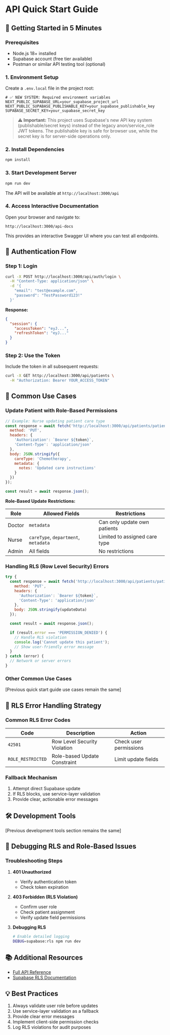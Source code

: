 # API Quick Start Guide

## 🚀 Getting Started in 5 Minutes

### Prerequisites

- Node.js 18+ installed
- Supabase account (free tier available)
- Postman or similar API testing tool (optional)

### 1. Environment Setup

Create a `.env.local` file in the project root:

```env
# ✅ NEW SYSTEM: Required environment variables
NEXT_PUBLIC_SUPABASE_URL=your_supabase_project_url
NEXT_PUBLIC_SUPABASE_PUBLISHABLE_KEY=your_supabase_publishable_key
SUPABASE_SECRET_KEY=your_supabase_secret_key
```

> **⚠️ Important:** This project uses Supabase's new API key system (publishable/secret keys) instead of the legacy anon/service_role JWT tokens. The publishable key is safe for browser use, while the secret key is for server-side operations only.

### 2. Install Dependencies

```bash
npm install
```

### 3. Start Development Server

```bash
npm run dev
```

The API will be available at `http://localhost:3000/api`

### 4. Access Interactive Documentation

Open your browser and navigate to:
```
http://localhost:3000/api-docs
```

This provides an interactive Swagger UI where you can test all endpoints.

## 🔑 Authentication Flow

### Step 1: Login

```bash
curl -X POST http://localhost:3000/api/auth/login \
  -H "Content-Type: application/json" \
  -d '{
    "email": "test@example.com",
    "password": "TestPassword123!"
  }'
```

**Response:**
```json
{
  "session": {
    "accessToken": "eyJ...",
    "refreshToken": "eyJ..."
  }
}
```

### Step 2: Use the Token

Include the token in all subsequent requests:

```bash
curl -X GET http://localhost:3000/api/patients \
  -H "Authorization: Bearer YOUR_ACCESS_TOKEN"
```

## 📝 Common Use Cases

### Update Patient with Role-Based Permissions

```javascript
// Example: Nurse updating patient care type
const response = await fetch('http://localhost:3000/api/patients/patient-uuid/update', {
  method: 'PUT',
  headers: {
    'Authorization': `Bearer ${token}`,
    'Content-Type': 'application/json'
  },
  body: JSON.stringify({
    careType: 'Chemotherapy',
    metadata: {
      notes: 'Updated care instructions'
    }
  })
});

const result = await response.json();
```

**Role-Based Update Restrictions:**

| Role | Allowed Fields | Restrictions |
|------|----------------|--------------|
| Doctor | `metadata` | Can only update own patients |
| Nurse | `careType`, `department`, `metadata` | Limited to assigned care type |
| Admin | All fields | No restrictions |

### Handling RLS (Row Level Security) Errors

```javascript
try {
  const response = await fetch('http://localhost:3000/api/patients/patient-uuid/update', {
    method: 'PUT',
    headers: {
      'Authorization': `Bearer ${token}`,
      'Content-Type': 'application/json'
    },
    body: JSON.stringify(updateData)
  });

  const result = await response.json();

  if (result.error === 'PERMISSION_DENIED') {
    // Handle RLS violation
    console.log('Cannot update this patient');
    // Show user-friendly error message
  }
} catch (error) {
  // Network or server errors
}
```

### Other Common Use Cases

[Previous quick start guide use cases remain the same]

## 🧪 RLS Error Handling Strategy

### Common RLS Error Codes

| Code | Description | Action |
|------|-------------|--------|
| `42501` | Row Level Security Violation | Check user permissions |
| `ROLE_RESTRICTED` | Role-based Update Constraint | Limit update fields |

### Fallback Mechanism

1. Attempt direct Supabase update
2. If RLS blocks, use service-layer validation
3. Provide clear, actionable error messages

## 🛠️ Development Tools

[Previous development tools section remains the same]

## 🐛 Debugging RLS and Role-Based Issues

### Troubleshooting Steps

1. **401 Unauthorized**
   - Verify authentication token
   - Check token expiration

2. **403 Forbidden (RLS Violation)**
   - Confirm user role
   - Check patient assignment
   - Verify update field permissions

3. **Debugging RLS**
   ```bash
   # Enable detailed logging
   DEBUG=supabase:rls npm run dev
   ```

## 📚 Additional Resources

- [Full API Reference](./API-REFERENCE.md)
- [Supabase RLS Documentation](https://supabase.com/docs/guides/auth/row-level-security)

## 💡 Best Practices

1. Always validate user role before updates
2. Use service-layer validation as a fallback
3. Provide clear error messages
4. Implement client-side permission checks
5. Log RLS violations for audit purposes